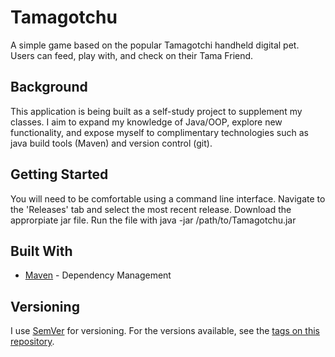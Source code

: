 # Tamagotchu

A simple game based on the popular Tamagotchi handheld digital pet. Users can feed, play with, and check on their Tama Friend.

## Background
This application is being built as a self-study project to supplement my classes. I aim to expand my knowledge of Java/OOP, explore new functionality, and expose myself to complimentary technologies such as java build tools (Maven) and version control (git).

## Getting Started

You will need to be comfortable using a command line interface. Navigate to the 'Releases' tab and select the most recent release. Download the approrpiate jar file. Run the file with java -jar /path/to/Tamagotchu.jar

## Built With

* [Maven](https://maven.apache.org/) - Dependency Management

## Versioning

I use [SemVer](http://semver.org/) for versioning. For the versions available, see the [tags on this repository](https://github.com/your/project/tags). 
